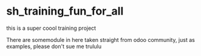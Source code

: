 # sh_training_fun_for_all
this is a super coool training project 

There are somemodule in here taken straight from odoo community, just as examples, please don't sue me
trululu
